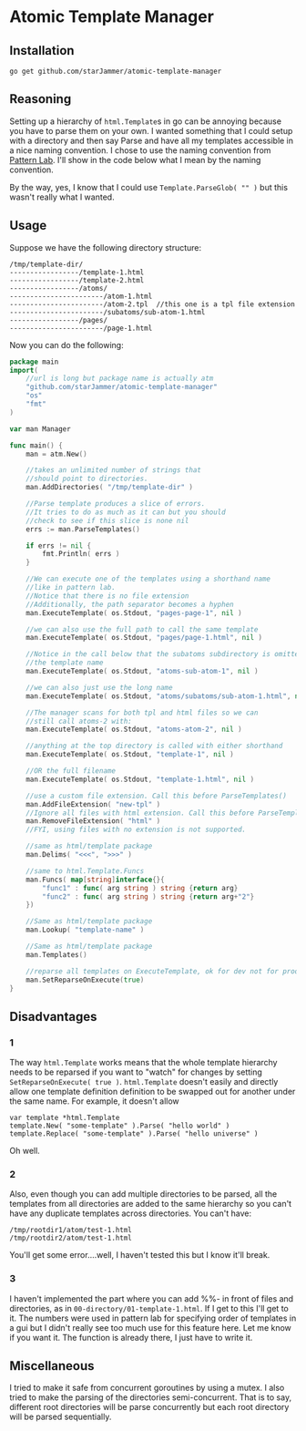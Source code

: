 # Atomic Template Manager

## Installation

`go get github.com/starJammer/atomic-template-manager`

## Reasoning

Setting up a hierarchy of `html.Template`s in go can be annoying because you have to 
parse them on your own. I wanted something that I could setup with a directory and then
say Parse and have all my templates accessible in a nice naming convention. I chose
to use the naming convention from [Pattern Lab](http://patternlab.io/docs/pattern-including.html).
I'll show in the code below what I mean by the naming convention.

By the way, yes, I know that I could use `Template.ParseGlob( "" )` but this wasn't really what
I wanted.

## Usage

Suppose we have the following directory structure:

    /tmp/template-dir/
    -----------------/template-1.html
    -----------------/template-2.html
    -----------------/atoms/
    -----------------------/atom-1.html
    -----------------------/atom-2.tpl  //this one is a tpl file extension
    -----------------------/subatoms/sub-atom-1.html
    -----------------/pages/
    -----------------------/page-1.html

Now you can do the following:

```go
package main
import(
    //url is long but package name is actually atm
    "github.com/starJammer/atomic-template-manager" 
    "os"
    "fmt"
)

var man Manager

func main() {
    man = atm.New()

    //takes an unlimited number of strings that
    //should point to directories.
    man.AddDirectories( "/tmp/template-dir" )

    //Parse template produces a slice of errors. 
    //It tries to do as much as it can but you should
    //check to see if this slice is none nil
    errs := man.ParseTemplates()

	if errs != nil {
		fmt.Println( errs )
	}

    //We can execute one of the templates using a shorthand name
    //like in pattern lab.
    //Notice that there is no file extension
    //Additionally, the path separator becomes a hyphen
    man.ExecuteTemplate( os.Stdout, "pages-page-1", nil )

    //we can also use the full path to call the same template
    man.ExecuteTemplate( os.Stdout, "pages/page-1.html", nil )

    //Notice in the call below that the subatoms subdirectory is omitted from
    //the template name
    man.ExecuteTemplate( os.Stdout, "atoms-sub-atom-1", nil )

    //we can also just use the long name
    man.ExecuteTemplate( os.Stdout, "atoms/subatoms/sub-atom-1.html", nil )

    //The manager scans for both tpl and html files so we can
    //still call atoms-2 with:
    man.ExecuteTemplate( os.Stdout, "atoms-atom-2", nil )

    //anything at the top directory is called with either shorthand
    man.ExecuteTemplate( os.Stdout, "template-1", nil )

    //OR the full filename
    man.ExecuteTemplate( os.Stdout, "template-1.html", nil )

    //use a custom file extension. Call this before ParseTemplates()
    man.AddFileExtension( "new-tpl" )
    //Ignore all files with html extension. Call this before ParseTemplates()
    man.RemoveFileExtension( "html" )
    //FYI, using files with no extension is not supported.

    //same as html/template package
    man.Delims( "<<<", ">>>" )

    //same to html.Template.Funcs
    man.Funcs( map[string]interface{}{
        "func1" : func( arg string ) string {return arg}
        "func2" : func( arg string ) string {return arg+"2"}
    })

    //Same as html/template package
    man.Lookup( "template-name" )

    //Same as html/template package
    man.Templates()

    //reparse all templates on ExecuteTemplate, ok for dev not for prod
    man.SetReparseOnExecute(true)
}
```

## Disadvantages

### 1 
The way `html.Template` works means that the whole template hierarchy needs to be 
reparsed if you want to "watch" for changes by setting `SetReparseOnExecute( true )`.
`html.Template` doesn't easily and directly allow one template definition
definition to be swapped out for another under the same name. For example, it doesn't
allow 

    var template *html.Template
    template.New( "some-template" ).Parse( "hello world" )
    template.Replace( "some-template" ).Parse( "hello universe" )

Oh well.

### 2
Also, even though you can add multiple directories to be parsed, all the templates 
from all directories are added to the same hierarchy so you can't have any duplicate
templates across directories. You can't have:

    /tmp/rootdir1/atom/test-1.html
    /tmp/rootdir2/atom/test-1.html

You'll get some error....well, I haven't tested this but I know it'll break.

### 3
I haven't implemented the part where you can add %%- in front of files and directories,
as in `00-directory/01-template-1.html`. If I get to this I'll get to it. The numbers
were used in pattern lab for specifying order of templates in a gui but I didn't really see
too much use for this feature here. Let me know if you want it. The function is already
there, I just have to write it.

## Miscellaneous

I tried to make it safe from concurrent goroutines by using a mutex. I also tried
to make the parsing of the directories semi-concurrent. That is to say, different root
directories will be parse concurrently but each root directory will be parsed
sequentially.
